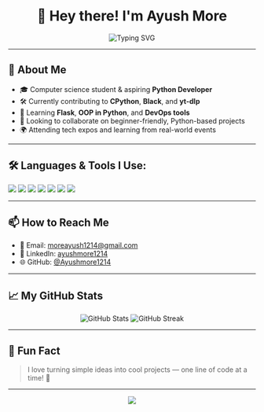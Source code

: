 <h1 align="center">👋 Hey there! I'm Ayush More</h1>

<p align="center">
  <img src="https://readme-typing-svg.herokuapp.com?font=Fira+Code&size=24&pause=1000&color=00AEEF&center=true&vCenter=true&width=440&lines=Aspiring+Python+Developer;Open+Source+Contributor;Lifelong+Learner+%F0%9F%93%9A;Building+cool+projects+%F0%9F%92%BB" alt="Typing SVG" />
</p>

---

## 🚀 About Me  
- 🎓 Computer science student & aspiring **Python Developer**  
- 🛠 Currently contributing to **CPython**, **Black**, and **yt-dlp**  
- 🌱 Learning **Flask**, **OOP in Python**, and **DevOps tools**  
- 🤝 Looking to collaborate on beginner-friendly, Python-based projects  
- 🌍 Attending tech expos and learning from real-world events  

---

## 🛠️ Languages & Tools I Use:
<p align="left">
  <img src="https://img.shields.io/badge/Python-3776AB?style=for-the-badge&logo=python&logoColor=white" />
  <img src="https://img.shields.io/badge/C-00599C?style=for-the-badge&logo=c&logoColor=white" />
  <img src="https://img.shields.io/badge/Flask-000000?style=for-the-badge&logo=flask&logoColor=white" />
  <img src="https://img.shields.io/badge/Linux-FCC624?style=for-the-badge&logo=linux&logoColor=black" />
  <img src="https://img.shields.io/badge/Vagrant-1563FF?style=for-the-badge&logo=vagrant&logoColor=white" />
  <img src="https://img.shields.io/badge/Git-F05032?style=for-the-badge&logo=git&logoColor=white" />
  <img src="https://img.shields.io/badge/GitHub-181717?style=for-the-badge&logo=github&logoColor=white" />
</p>

---

## 📫 How to Reach Me
- 📧 Email: [moreayush1214@gmail.com](mailto:moreayush1214@gmail.com)  
- 💼 LinkedIn: [ayushmore1214](https://www.linkedin.com/in/ayushmore1214)  
- 🌐 GitHub: [@Ayushmore1214](https://github.com/Ayushmore1214)  

---

## 📈 My GitHub Stats
<p align="center">
  <img src="https://github-readme-stats.vercel.app/api?username=Ayushmore1214&show_icons=true&theme=tokyonight" alt="GitHub Stats" />
  <img src="https://github-readme-streak-stats.herokuapp.com/?user=Ayushmore1214&theme=tokyonight" alt="GitHub Streak" />
</p>

---

## 🎯 Fun Fact  
> I love turning simple ideas into cool projects — one line of code at a time! 🚀  

---

<p align="center">
  <img src="https://capsule-render.vercel.app/api?type=waving&color=00aaff&height=150&section=footer" />
</p>
